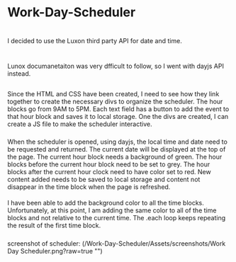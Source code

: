 # Work-Day-Scheduler

#
I decided to use the Luxon third party API for date and time. 
# 
Lunox documanetaiton was very dfficult to follow, so I went with dayjs API instead.

##
Since the HTML and CSS have been created, I need to see how they link together to create the necessary divs to organize the scheduler. The hour blocks go from 9AM to 5PM. Each text field has a button to add the event to that hour block and saves it to local storage. One the divs are created, I can create a JS file to make the scheduler interactive.

###
When the scheduler is opened, using dayjs, the local time and date need to be requested and returned. The current date will be displayed at the top of the page. The current hour block needs a background of green. The hour blocks before the current hour block need to be set to grey. The hour blocks after the current hour clock need to have color set to red. New content added needs to be saved to local storage and content not disappear in the time block when the page is refreshed. 

#### 
I have been able to add the background color to all the time blocks. Unfortunately, at this point, I am adding the same color to all of the time blocks and not relative to the current time. The .each loop keeps repeating the result of the first time block.

#####
screenshot of scheduler:
(/Work-Day-Scheduler/Assets/screenshots/Work Day Scheduler.png?raw=true "")